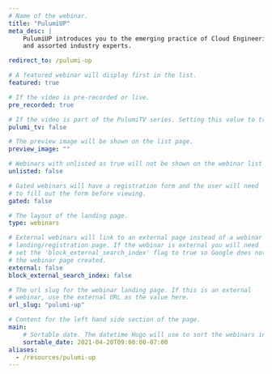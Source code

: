 ```yaml
---
# Name of the webinar.
title: "PulumiUP"
meta_desc: |
    PulumiUP introduces you to the emerging practice of Cloud Engineering. Hear from the Pulumi team
    and assorted industry experts.

redirect_to: /pulumi-up

# A featured webinar will display first in the list.
featured: true

# If the video is pre-recorded or live.
pre_recorded: true

# If the video is part of the PulumiTV series. Setting this value to true will list the video in the "PulumiTV" section.
pulumi_tv: false

# The preview image will be shown on the list page.
preview_image: ""

# Webinars with unlisted as true will not be shown on the webinar list
unlisted: false

# Gated webinars will have a registration form and the user will need
# to fill out the form before viewing.
gated: false

# The layout of the landing page.
type: webinars

# External webinars will link to an external page instead of a webinar
# landing/registration page. If the webinar is external you will need
# set the 'block_external_search_index' flag to true so Google does not index
# the webinar page created.
external: false
block_external_search_index: false

# The url slug for the webinar landing page. If this is an external
# webinar, use the external URL as the value here.
url_slug: "pulumi-up"

# Content for the left hand side section of the page.
main:
    # Sortable date. The datetime Hugo will use to sort the webinars in date order.
    sortable_date: 2021-04-20T09:00:00-07:00
aliases:
  - /resources/pulumi-up
---
```

